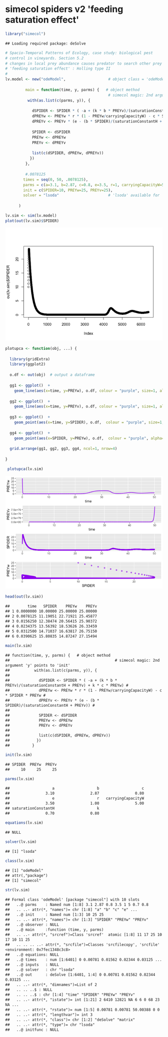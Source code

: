 simecol spiders v2 'feeding saturation effect'
================

``` r
library("simecol")
```

    ## Loading required package: deSolve

``` r
# Spacio-Temporal Patterns of Ecology, case study: biological pest
# control in vineyards. Section 5.2
# changes in local prey abundance causes predator to search other prey habitats  
# 'feeding saturation effect' : Holling type II
#
lv.model <- new("odeModel",                   # object class = 'odeModel'
                
         main = function(time, y, parms) {   # object method
                                              # simecol magic: 2nd argument 'y' points to 'init'
          with(as.list(c(parms, y)), {

            dSPIDER <- SPIDER * ( -a + (k * b * PREYv)/(saturationConstantH + PREYv) + k * c * PREYw) # 
            dPREYw <- PREYw * r * (1 - PREYw/carryingCapacityW) - c * SPIDER * PREYw #
            dPREYv <- PREYv * (e - (b * SPIDER)/(saturationConstantH + PREYv)) # 
            
            SPIDER <- dSPIDER
            PREYw <- dPREYw
            PREYv <- dPREYv
          
            list(c(dSPIDER, dPREYw, dPREYv))
           })
         },
         
         #.0078125
        times = seq(0, 50, .0078125), 
        parms = c(a=3.1, b=2.87, c=0.8, e=3.5, r=1, carryingCapacityW=5, saturationConstantH=0.7, k=0.8),
        init = c(SPIDER=10, PREYw=25, PREYv=25),
        solver = "lsoda"                      # 'lsoda' available for 'odemodel' class
        
      )
```

``` r
lv.sim <- sim(lv.model)
plot(out(lv.sim)$SPIDER)
```

![](spiders-v2_files/figure-markdown_github/unnamed-chunk-2-1.png)

``` r
plotupca <- function(obj, ...) {
  
  library(gridExtra)
  library(ggplot2)
  
  o.df <- out(obj)  # output a dataframe
  
  gg1 <- ggplot()  +
    geom_line(aes(x=time, y=PREYw), o.df, colour = "purple", size=1, alpha=0.8)  
  
  gg2 <- ggplot()  +
    geom_line(aes(x=time, y=PREYv), o.df, colour = "purple", size=1, alpha=0.8) 
  
  gg3 <- ggplot()  +
    geom_point(aes(x=time, y=SPIDER), o.df,  colour = "purple", size=1, alpha=0.6) 
  
  gg4 <- ggplot()  +
    geom_point(aes(x=SPIDER, y=PREYw), o.df,  colour = "purple", alpha=0.6) 
  
  grid.arrange(gg1, gg2, gg3, gg4, ncol=1, nrow=4)

}
```

``` r
 plotupca(lv.sim)
```

![](spiders-v2_files/figure-markdown_github/unnamed-chunk-4-1.png)

``` r
head(out(lv.sim))
```

    ##        time   SPIDER    PREYw    PREYv
    ## 1 0.0000000 10.00000 25.00000 25.00000
    ## 2 0.0078125 11.19051 22.71921 25.45877
    ## 3 0.0156250 12.38474 20.56415 25.90372
    ## 4 0.0234375 13.56392 18.53626 26.33459
    ## 5 0.0312500 14.71037 16.63817 26.75150
    ## 6 0.0390625 15.80835 14.87247 27.15494

``` r
main(lv.sim)
```

    ## function(time, y, parms) {   # object method
    ##                                               # simecol magic: 2nd argument 'y' points to 'init'
    ##           with(as.list(c(parms, y)), {
    ## 
    ##             dSPIDER <- SPIDER * ( -a + (k * b * PREYv)/(saturationConstantH + PREYv) + k * c * PREYw) # 
    ##             dPREYw <- PREYw * r * (1 - PREYw/carryingCapacityW) - c * SPIDER * PREYw #
    ##             dPREYv <- PREYv * (e - (b * SPIDER)/(saturationConstantH + PREYv)) # 
    ##             
    ##             SPIDER <- dSPIDER
    ##             PREYw <- dPREYw
    ##             PREYv <- dPREYv
    ##           
    ##             list(c(dSPIDER, dPREYw, dPREYv))
    ##            })
    ##          }

``` r
init(lv.sim)
```

    ## SPIDER  PREYw  PREYv 
    ##     10     25     25

``` r
parms(lv.sim)
```

    ##                   a                   b                   c 
    ##                3.10                2.87                0.80 
    ##                   e                   r   carryingCapacityW 
    ##                3.50                1.00                5.00 
    ## saturationConstantH                   k 
    ##                0.70                0.80

``` r
equations(lv.sim)
```

    ## NULL

``` r
solver(lv.sim)
```

    ## [1] "lsoda"

``` r
class(lv.sim)
```

    ## [1] "odeModel"
    ## attr(,"package")
    ## [1] "simecol"

``` r
str(lv.sim)
```

    ## Formal class 'odeModel' [package "simecol"] with 10 slots
    ##   ..@ parms    : Named num [1:8] 3.1 2.87 0.8 3.5 1 5 0.7 0.8
    ##   .. ..- attr(*, "names")= chr [1:8] "a" "b" "c" "e" ...
    ##   ..@ init     : Named num [1:3] 10 25 25
    ##   .. ..- attr(*, "names")= chr [1:3] "SPIDER" "PREYw" "PREYv"
    ##   ..@ observer : NULL
    ##   ..@ main     :function (time, y, parms)  
    ##   .. ..- attr(*, "srcref")=Class 'srcref'  atomic [1:8] 11 17 25 10 17 10 11 25
    ##   .. .. .. ..- attr(*, "srcfile")=Classes 'srcfilecopy', 'srcfile' <environment: 0x7fec1348c3c8> 
    ##   ..@ equations: NULL
    ##   ..@ times    : num [1:6401] 0 0.00781 0.01562 0.02344 0.03125 ...
    ##   ..@ inputs   : NULL
    ##   ..@ solver   : chr "lsoda"
    ##   ..@ out      : deSolve [1:6401, 1:4] 0 0.00781 0.01562 0.02344 0.03125 ...
    ##   .. ..- attr(*, "dimnames")=List of 2
    ##   .. .. ..$ : NULL
    ##   .. .. ..$ : chr [1:4] "time" "SPIDER" "PREYw" "PREYv"
    ##   .. ..- attr(*, "istate")= int [1:21] 2 6410 12821 NA 6 6 0 68 23 NA ...
    ##   .. ..- attr(*, "rstate")= num [1:5] 0.00781 0.00781 50.00388 0 0
    ##   .. ..- attr(*, "lengthvar")= int 3
    ##   .. ..- attr(*, "class")= chr [1:2] "deSolve" "matrix"
    ##   .. ..- attr(*, "type")= chr "lsoda"
    ##   ..@ initfunc : NULL
